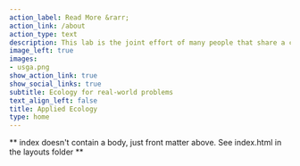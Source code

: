 ```yaml
---
action_label: Read More &rarr;
action_link: /about
action_type: text
description: This lab is the joint effort of many people that share a common principle, Ecology and Conservation must be political to address the real-world problems. We are interested in all kinds of human interventions on natural systems and how biotas respond to them. Functional ecology, landcape ecology, restoration, conservation sciences and political ecology move us. Our research team is proud of all human diversity and we welcome all interested people to join and work with us.
image_left: true
images:
- usga.png
show_action_link: true
show_social_links: true
subtitle: Ecology for real-world problems
text_align_left: false
title: Applied Ecology 
type: home
---
```


** index doesn't contain a body, just front matter above.
See index.html in the layouts folder **
